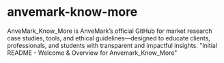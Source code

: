 # anvemark-know-more
AnveMark_Know_More is AnveMark’s official GitHub for market research case studies, tools, and ethical guidelines—designed to educate clients, professionals, and students with transparent and impactful insights.
"Initial README - Welcome & Overview for Anvemark_Know_More"

